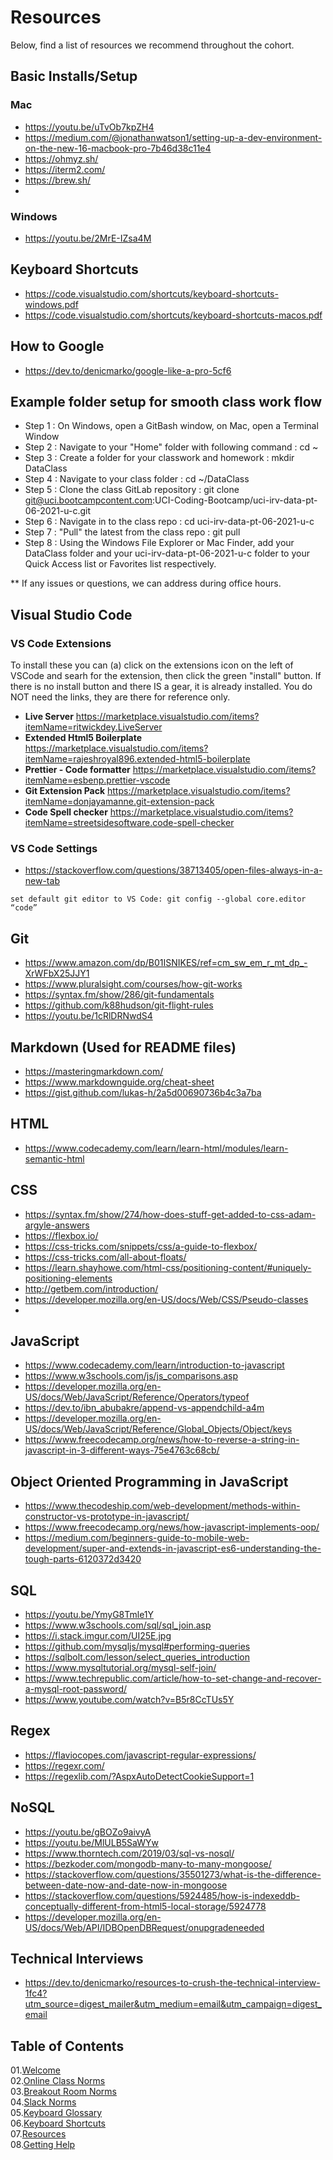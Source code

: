 # Resources

Below, find a list of resources we recommend throughout the cohort.

## Basic Installs/Setup

### Mac

- https://youtu.be/uTvOb7kpZH4
- https://medium.com/@jonathanwatson1/setting-up-a-dev-environment-on-the-new-16-macbook-pro-7b46d38c11e4
- https://ohmyz.sh/
- https://iterm2.com/
- https://brew.sh/
- 

### Windows
- https://youtu.be/2MrE-IZsa4M

## Keyboard Shortcuts

- https://code.visualstudio.com/shortcuts/keyboard-shortcuts-windows.pdf
- https://code.visualstudio.com/shortcuts/keyboard-shortcuts-macos.pdf

## How to Google
- https://dev.to/denicmarko/google-like-a-pro-5cf6

## Example folder setup for smooth class work flow

- Step 1 : On Windows, open a GitBash window, on Mac, open a Terminal Window
- Step 2 : Navigate to your "Home" folder with following command : cd ~
- Step 3 : Create a folder for your classwork and homework : mkdir DataClass
- Step 4 : Navigate to your class folder : cd ~/DataClass
- Step 5 : Clone the class GitLab repository : git clone git@uci.bootcampcontent.com:UCI-Coding-Bootcamp/uci-irv-data-pt-06-2021-u-c.git
- Step 6 : Navigate in to the class repo : cd uci-irv-data-pt-06-2021-u-c
- Step 7 : "Pull" the latest from the class repo : git pull
- Step 8 : Using the Windows File Explorer or Mac Finder, add your DataClass folder and your uci-irv-data-pt-06-2021-u-c folder to your Quick Access list or Favorites list respectively.

** If any issues or questions, we can address during office hours.

## Visual Studio Code

### VS Code Extensions
To install these you can (a) click on the extensions icon on the left of VSCode and searh for the extension, then click the green "install" button.   If there is no install button and there IS a gear, it is already installed.
You do NOT need the links, they are there for reference only.
- **Live Server** https://marketplace.visualstudio.com/items?itemName=ritwickdey.LiveServer
- **Extended Html5 Boilerplate**  https://marketplace.visualstudio.com/items?itemName=rajeshroyal896.extended-html5-boilerplate
- **Prettier - Code formatter**  https://marketplace.visualstudio.com/items?itemName=esbenp.prettier-vscode
- **Git Extension Pack**  https://marketplace.visualstudio.com/items?itemName=donjayamanne.git-extension-pack
- **Code Spell checker**  https://marketplace.visualstudio.com/items?itemName=streetsidesoftware.code-spell-checker



### VS Code Settings

- https://stackoverflow.com/questions/38713405/open-files-always-in-a-new-tab


`set default git editor to VS Code: git config --global core.editor “code”`


## Git

- https://www.amazon.com/dp/B01ISNIKES/ref=cm_sw_em_r_mt_dp_-XrWFbX25JJY1
- https://www.pluralsight.com/courses/how-git-works
- https://syntax.fm/show/286/git-fundamentals
- https://github.com/k88hudson/git-flight-rules
- https://youtu.be/1cRlDRNwdS4


## Markdown (Used for README files)

- https://masteringmarkdown.com/
- https://www.markdownguide.org/cheat-sheet
- https://gist.github.com/lukas-h/2a5d00690736b4c3a7ba

## HTML

- https://www.codecademy.com/learn/learn-html/modules/learn-semantic-html

## CSS

- https://syntax.fm/show/274/how-does-stuff-get-added-to-css-adam-argyle-answers
- https://flexbox.io/
- https://css-tricks.com/snippets/css/a-guide-to-flexbox/
- https://css-tricks.com/all-about-floats/
- https://learn.shayhowe.com/html-css/positioning-content/#uniquely-positioning-elements
- http://getbem.com/introduction/
- https://developer.mozilla.org/en-US/docs/Web/CSS/Pseudo-classes
- 

## JavaScript

- https://www.codecademy.com/learn/introduction-to-javascript
- https://www.w3schools.com/js/js_comparisons.asp
- https://developer.mozilla.org/en-US/docs/Web/JavaScript/Reference/Operators/typeof
- https://dev.to/ibn_abubakre/append-vs-appendchild-a4m
- https://developer.mozilla.org/en-US/docs/Web/JavaScript/Reference/Global_Objects/Object/keys
- https://www.freecodecamp.org/news/how-to-reverse-a-string-in-javascript-in-3-different-ways-75e4763c68cb/


## Object Oriented Programming in JavaScript
- https://www.thecodeship.com/web-development/methods-within-constructor-vs-prototype-in-javascript/
- https://www.freecodecamp.org/news/how-javascript-implements-oop/
- https://medium.com/beginners-guide-to-mobile-web-development/super-and-extends-in-javascript-es6-understanding-the-tough-parts-6120372d3420

## SQL
- https://youtu.be/YmyG8Tmle1Y
- https://www.w3schools.com/sql/sql_join.asp
- https://i.stack.imgur.com/UI25E.jpg
- https://github.com/mysqljs/mysql#performing-queries
- https://sqlbolt.com/lesson/select_queries_introduction
- https://www.mysqltutorial.org/mysql-self-join/
- https://www.techrepublic.com/article/how-to-set-change-and-recover-a-mysql-root-password/
- https://www.youtube.com/watch?v=B5r8CcTUs5Y
## Regex
- https://flaviocopes.com/javascript-regular-expressions/
- https://regexr.com/
- https://regexlib.com/?AspxAutoDetectCookieSupport=1

## NoSQL
- https://youtu.be/gBOZo9aivyA
- https://youtu.be/MlULB5SaWYw
- https://www.thorntech.com/2019/03/sql-vs-nosql/
- https://bezkoder.com/mongodb-many-to-many-mongoose/
- https://stackoverflow.com/questions/35501273/what-is-the-difference-between-date-now-and-date-now-in-mongoose
- https://stackoverflow.com/questions/5924485/how-is-indexeddb-conceptually-different-from-html5-local-storage/5924778
- https://developer.mozilla.org/en-US/docs/Web/API/IDBOpenDBRequest/onupgradeneeded


## Technical Interviews
- https://dev.to/denicmarko/resources-to-crush-the-technical-interview-1fc4?utm_source=digest_mailer&utm_medium=email&utm_campaign=digest_email



## Table of Contents

01.[Welcome](01-Welcome.md)<br>
02.[Online Class Norms](02-Online-Class-Norms.md)<br>
03.[Breakout Room Norms](03-Breakout-Room-Norms.md)<br>
04.[Slack Norms](04-Slack-Norms.md)<br>
05.[Keyboard Glossary](05-Keyboard-Glossary.md)<br>
06.[Keyboard Shortcuts](06-Keyboard-Shortcuts.md)<br>
07.[Resources](07-Resources.md)<br>
08.[Getting Help](08-Getting-Help.md)<br>
